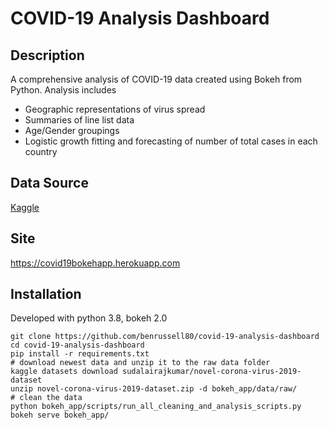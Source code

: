 # COVID-19 Analysis Dashboard
## Description
A comprehensive analysis of COVID-19 data created using Bokeh from Python. Analysis includes
- Geographic representations of virus spread
- Summaries of line list data
- Age/Gender groupings
- Logistic growth fitting and forecasting of number of total cases in each country

## Data Source
[Kaggle](https://www.kaggle.com/sudalairajkumar/novel-corona-virus-2019-dataset#time_series_covid_19_deaths.csv)

## Site
https://covid19bokehapp.herokuapp.com

## Installation
Developed with python 3.8, bokeh 2.0

    git clone https://github.com/benrussell80/covid-19-analysis-dashboard
    cd covid-19-analysis-dashboard
    pip install -r requirements.txt
    # download newest data and unzip it to the raw data folder
    kaggle datasets download sudalairajkumar/novel-corona-virus-2019-dataset
    unzip novel-corona-virus-2019-dataset.zip -d bokeh_app/data/raw/
    # clean the data
    python bokeh_app/scripts/run_all_cleaning_and_analysis_scripts.py 
    bokeh serve bokeh_app/
<!--
## To Do
Add instructions to each tab
### Tab 1 - World Map
- [ ] Deaths, death rates
- [ ] Change circles to country-shaped polygons
### Tab 2 (hidden on site) - United States Map
- [ ] Speed up sliding; decrease number of counties shown; group by states
- [ ] Deaths, death rates
- [ ] Change circles to country-shaped polygons
### Tab 3 - World Cases Time Series
- [ ] Filters for continent
### Tab 4 - United States Time Series
- [ ] Filters for state
### Tab 5 - Case Details
- [ ] Add filters to limit data (e.g. age double sliders, country selector, etc.)
- [ ] Button for downloading data
- [ ] Formatters for Boolean data, etc.
### Tab 6 - Analysis
- [x] World Fitting to logistic function
- [x] US Fitting to logistic function (fix script to match world fitting)
- [x] Hover tool for displaying projected maximum
- [x] Fill between 9X% confidence interval (changing L)
- [x] Country selector for world projections
- [ ] Choose confidence level (RadioButton)
- [ ] Quick facts tab (average time between exposure and symptom onset, most common symptoms, death rates by age)
- [ ] Symptom tab
- [ ] Death rates by age, gender, symptoms, country, length of sickness, US region
- [ ] Average time between exposure and symptom onset
-->
